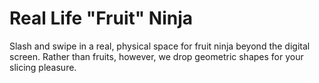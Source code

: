 # Real Life "Fruit" Ninja
Slash and swipe in a real, physical space for fruit ninja beyond the digital screen. Rather than fruits, however, we drop geometric shapes for your slicing pleasure.
